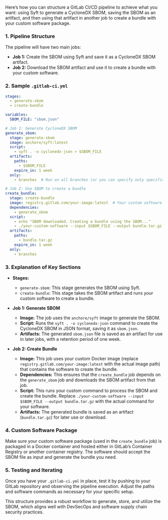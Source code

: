 Here’s how you can structure a GitLab CI/CD pipeline to achieve what you want: using Syft to generate a CycloneDX SBOM, saving the SBOM as an artifact, and then using that artifact in another job to create a bundle with your custom software package.

### 1. **Pipeline Structure**

The pipeline will have two main jobs:
- **Job 1:** Create the SBOM using Syft and save it as a CycloneDX SBOM artifact.
- **Job 2:** Download the SBOM artifact and use it to create a bundle with your custom software.

### 2. **Sample `.gitlab-ci.yml`**

```yaml
stages:
  - generate-sbom
  - create-bundle

variables:
  SBOM_FILE: "sbom.json"

# Job 1: Generate CycloneDX SBOM
generate_sbom:
  stage: generate-sbom
  image: anchore/syft:latest
  script:
    - syft . -o cyclonedx-json > $SBOM_FILE
  artifacts:
    paths:
      - $SBOM_FILE
    expire_in: 1 week
  only:
    - branches  # Run on all branches (or you can specify only specific branches)

# Job 2: Use SBOM to create a bundle
create_bundle:
  stage: create-bundle
  image: registry.gitlab.com/your-image:latest  # Your custom software package container
  dependencies:
    - generate_sbom
  script:
    - echo "SBOM downloaded. Creating a bundle using the SBOM..."
    - ./your-custom-software --input $SBOM_FILE --output bundle.tar.gz  # Your bundle command
  artifacts:
    paths:
      - bundle.tar.gz
    expire_in: 1 week
  only:
    - branches
```

### 3. **Explanation of Key Sections**

- **Stages:**
  - `generate-sbom`: This stage generates the SBOM using Syft.
  - `create-bundle`: This stage takes the SBOM artifact and runs your custom software to create a bundle.

- **Job 1: Generate SBOM**
  - **Image:** The job uses the `anchore/syft` image to generate the SBOM.
  - **Script:** Runs the `syft . -o cyclonedx-json` command to create the CycloneDX SBOM in JSON format, saving it as `sbom.json`.
  - **Artifacts:** The generated `sbom.json` file is saved as an artifact for use in later jobs, with a retention period of one week.

- **Job 2: Create Bundle**
  - **Image:** This job uses your custom Docker image (replace `registry.gitlab.com/your-image:latest` with the actual image path) that contains the software to create the bundle.
  - **Dependencies:** This ensures that the `create_bundle` job depends on the `generate_sbom` job and downloads the SBOM artifact from that job.
  - **Script:** This runs your custom command to process the SBOM and create the bundle. Replace `./your-custom-software --input $SBOM_FILE --output bundle.tar.gz` with the actual command for your software.
  - **Artifacts:** The generated bundle is saved as an artifact (`bundle.tar.gz`) for later use or download.

### 4. **Custom Software Package**

Make sure your custom software package (used in the `create_bundle` job) is packaged in a Docker container and hosted either in GitLab’s Container Registry or another container registry. The software should accept the SBOM file as input and generate the bundle you need.

### 5. **Testing and Iterating**

Once you have your `.gitlab-ci.yml` in place, test it by pushing to your GitLab repository and observing the pipeline execution. Adjust the paths and software commands as necessary for your specific setup.

This structure provides a robust workflow to generate, store, and utilize the SBOM, which aligns well with DevSecOps and software supply chain security practices.
